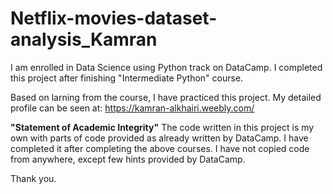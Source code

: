 # Netflix-movies-dataset-analysis_Kamran

I am enrolled in Data Science using Python track on DataCamp. 
I completed this project after finishing "Intermediate Python" course. 

Based on larning from the course, I have practiced this project. My detailed profile can be seen at: https://kamran-alkhairi.weebly.com/

**"Statement of Academic Integrity"** The code written in this project is my own with parts of code provided as already written by DataCamp. I have completed it after completing the above courses. I have not copied code from anywhere, except few hints provided by DataCamp.

Thank you.